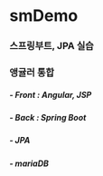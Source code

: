 # smDemo
### 스프링부트, JPA 실습
### 앵귤러 통합
##### - Front : Angular, JSP
##### - Back : Spring Boot
##### - JPA
##### - mariaDB
